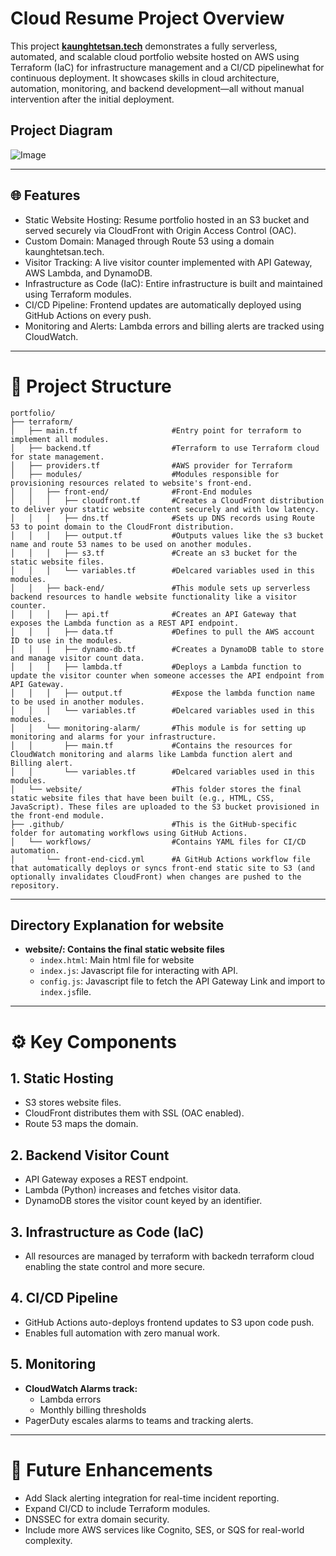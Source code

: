 # Cloud Resume Project Overview
This project [**kaunghtetsan.tech**](https://www.kaunghtetsan.tech) demonstrates a fully serverless, automated, and scalable cloud portfolio website hosted on AWS using Terraform (IaC) for infrastructure management and a CI/CD pipelinewhat for continuous deployment. It showcases skills in cloud architecture, automation, monitoring, and backend development—all without manual intervention after the initial deployment.

## Project Diagram
![Image](https://github.com/user-attachments/assets/b84ed5be-e6c2-4636-988a-ac1e586518a6)

---

## 🌐 Features
- Static Website Hosting: Resume portfolio hosted in an S3 bucket and served securely via CloudFront with Origin Access Control (OAC).
- Custom Domain: Managed through Route 53 using a domain kaunghtetsan.tech.
- Visitor Tracking: A live visitor counter implemented with API Gateway, AWS Lambda, and DynamoDB.
- Infrastructure as Code (IaC): Entire infrastructure is built and maintained using Terraform modules.
- CI/CD Pipeline: Frontend updates are automatically deployed using GitHub Actions on every push.
- Monitoring and Alerts: Lambda errors and billing alerts are tracked using CloudWatch.

---

# 📁 Project Structure
<pre><code>portfolio/
├── terraform/
│   ├── main.tf                     #Entry point for terraform to implement all modules.
│   ├── backend.tf                  #Terraform to use Terraform cloud for state management.
│   ├── providers.tf                #AWS provider for Terraform
│   ├── modules/                    #Modules responsible for provisioning resources related to website's front-end.
│   │   ├── front-end/              #Front-End modules
│   │   │   ├── cloudfront.tf       #Creates a CloudFront distribution to deliver your static website content securely and with low latency. 
│   │   │   ├── dns.tf              #Sets up DNS records using Route 53 to point domain to the CloudFront distribution.
│   │   │   ├── output.tf           #Outputs values like the s3 bucket name and route 53 names to be used on another modules.
│   │   │   ├── s3.tf               #Create an s3 bucket for the static website files.
│   │   │   └── variables.tf        #Delcared variables used in this modules.
│   │   ├── back-end/               #This module sets up serverless backend resources to handle website functionality like a visitor counter.
│   │   │   ├── api.tf              #Creates an API Gateway that exposes the Lambda function as a REST API endpoint.
│   │   │   ├── data.tf             #Defines to pull the AWS account ID to use in the modules.
│   │   │   ├── dynamo-db.tf        #Creates a DynamoDB table to store and manage visitor count data.
│   │   │   ├── lambda.tf           #Deploys a Lambda function to update the visitor counter when someone accesses the API endpoint from API Gateway.
│   │   │   ├── output.tf           #Expose the lambda function name to be used in another modules.
│   │   │   └── variables.tf        #Delcared variables used in this modules.
│   │   └── monitoring-alarm/       #This module is for setting up monitoring and alarms for your infrastructure.
│   │       ├── main.tf             #Contains the resources for CloudWatch monitoring and alarms like Lambda function alert and Billing alert.
│   │       └── variables.tf        #Delcared variables used in this modules.
│   └── website/                    #This folder stores the final static website files that have been built (e.g., HTML, CSS, JavaScript). These files are uploaded to the S3 bucket provisioned in the front-end module.
├── .github/                        #This is the GitHub-specific folder for automating workflows using GitHub Actions.
│   └── workflows/                  #Contains YAML files for CI/CD automation.
│       └── front-end-cicd.yml      #A GitHub Actions workflow file that automatically deploys or syncs front-end static site to S3 (and optionally invalidates CloudFront) when changes are pushed to the repository.</code></pre>

---

## Directory Explanation for website
- **website/: Contains the final static website files**
  - `index.html`: Main html file for website
  - `index.js`: Javascript file for interacting with API.
  - `config.js`: Javascript file to fetch the API Gateway Link and import to `index.js`file.

---

# ⚙️ Key Components
## 1. Static Hosting
- S3 stores website files.
- CloudFront distributes them with SSL (OAC enabled).
- Route 53 maps the domain.

## 2. Backend Visitor Count
- API Gateway exposes a REST endpoint.
- Lambda (Python) increases and fetches visitor data.
- DynamoDB stores the visitor count keyed by an identifier.

## 3. Infrastructure as Code (IaC)
- All resources are managed by terraform with backedn terraform cloud enabling the state control and more secure.

## 4. CI/CD Pipeline
- GitHub Actions auto-deploys frontend updates to S3 upon code push.
- Enables full automation with zero manual work.

## 5. Monitoring
- **CloudWatch Alarms track:**
  - Lambda errors
  - Monthly billing thresholds
- PagerDuty escales alarms to teams and tracking alerts.

---

# 🔮 Future Enhancements
- Add Slack alerting integration for real-time incident reporting.
- Expand CI/CD to include Terraform modules.
- DNSSEC for extra domain security.
- Include more AWS services like Cognito, SES, or SQS for real-world complexity.




